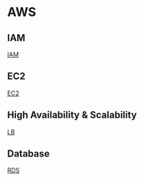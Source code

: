 # AWS
## IAM
[IAM](./IAM.md)

## EC2
[EC2](./EC2.md)

## High Availability & Scalability
[LB](./LB.md)

## Database
[RDS](./RDS.md)